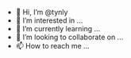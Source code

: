 - 👋 Hi, I’m @tynly
- 👀 I’m interested in ...
- 🌱 I’m currently learning ...
- 💞️ I’m looking to collaborate on ...
- 📫 How to reach me ...

<!---
tynly/tynly is a ✨ special ✨ repository because its `README.md` (this file) appears on your GitHub profile.
You can click the Preview link to take a look at your changes.
--->
